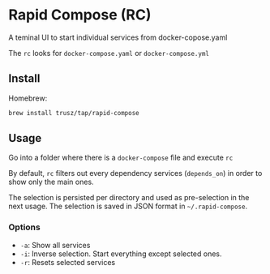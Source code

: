# Rapid Compose (RC)

A teminal UI to start individual services from docker-copose.yaml

The `rc` looks for `docker-compose.yaml` or `docker-compose.yml`

## Install

Homebrew:

```sh
brew install trusz/tap/rapid-compose
```

## Usage

Go into a folder where there is a `docker-compose` file and execute `rc`

By default, `rc` filters out every dependency services (`depends_on`) in order to show only the main ones.  

The selection is persisted per directory and used as pre-selection in the next usage.
The selection is saved in JSON format in `~/.rapid-compose`.

### Options

- `-a`: Show all services
- `-i`: Inverse selection. Start everything except selected ones.
- `-r`: Resets selected services